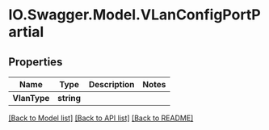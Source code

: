 # IO.Swagger.Model.VLanConfigPortPartial
## Properties

Name | Type | Description | Notes
------------ | ------------- | ------------- | -------------
**VlanType** | **string** |  | 

[[Back to Model list]](../README.md#documentation-for-models) [[Back to API list]](../README.md#documentation-for-api-endpoints) [[Back to README]](../README.md)

